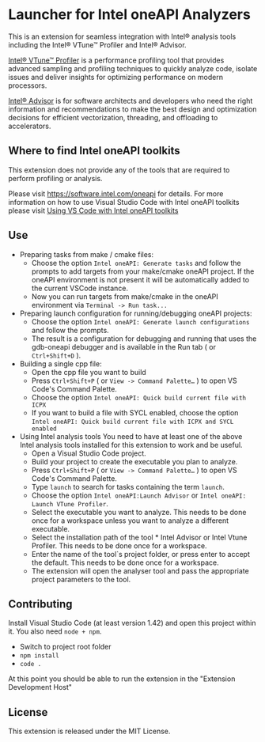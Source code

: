 # Launcher for Intel oneAPI Analyzers

This is an extension for seamless integration with Intel® analysis tools including the Intel® VTune™ Profiler and Intel® Advisor.


[Intel® VTune™ Profiler](https://software.intel.com/oneapi/vtune-profiler) is a performance profiling tool that provides advanced
sampling and profiling techniques to quickly analyze code, isolate issues and deliver insights for optimizing performance on modern
processors. 


[Intel® Advisor](https://software.intel.com/oneapi/advisor) is for software architects and developers who need the right
information and recommendations to make the best design and optimization decisions for efficient vectorization, threading, and
offloading to accelerators.

## Where to find Intel oneAPI toolkits

This extension does not provide any of the tools that are required to perform profiling or analysis.

Please visit https://software.intel.com/oneapi for details. For more information on how to use Visual Studio Code with Intel oneAPI toolkits please visit [Using VS Code with Intel oneAPI toolkits](https://software.intel.com/content/www/us/en/develop/documentation/using-vs-code-with-intel-oneapi/top.html)



## Use
- Preparing tasks from make / cmake files:
    * Choose the option `Intel oneAPI: Generate tasks` and follow the prompts to add targets from your make/cmake oneAPI project. If the oneAPI environment is not present it will be automatically added to the current VSCode instance.
    * Now you can run targets from make/cmake in the oneAPI environment via `Terminal -> Run task...`
- Preparing launch configuration for running/debugging oneAPI projects:
    * Choose the option `Intel oneAPI: Generate launch configurations` and follow the prompts.
    * The result is a configuration for debugging and running that uses the gdb-oneapi debugger and is available in the Run tab ( or `Ctrl+Shift+D` ).
- Building a single cpp file:
    * Open the cpp file you want to build
    * Press `Ctrl+Shift+P` ( or `View -> Command Palette…` ) to open VS Code's Command Palette.
    * Choose the option `Intel oneAPI: Quick build current file with ICPX`
    * If you want to build a file with SYCL enabled, choose the option `Intel oneAPI: Quick build current file with ICPX and SYCL enabled`
- Using Intel analysis tools
    You need to have at least one of the above Intel analysis tools installed for this extension to work and be useful. 
    * Open a Visual Studio Code project.
    * Build your project to create the executable you plan to analyze.
    * Press `Ctrl+Shift+P` ( or `View -> Command Palette…` ) to open VS Code's Command Palette.
    * Type `launch` to search for tasks containing the term `launch`.
    * Choose the option `Intel oneAPI:Launch Advisor` or `Intel oneAPI: Launch VTune Profiler`.
    * Select the executable you want to analyze. This needs to be done once for a workspace unless you want to analyze a different executable.
    * Select the installation path of the tool * Intel Advisor or Intel Vtune Profiler. This needs to be done once for a workspace.
    * Enter the name of the tool`s project folder, or press enter to accept the default. This needs to be done once for a workspace.
    * The extension will open the analyser tool and pass the appropriate project parameters to the tool.

## Contributing 
Install Visual Studio Code (at least version 1.42) and open this project within it. You also need `node + npm`.
- Switch to project root folder
- `npm install`
- `code .`

At this point you should be able to run the extension in the "Extension Development Host"

## License
This extension is released under the MIT License.
